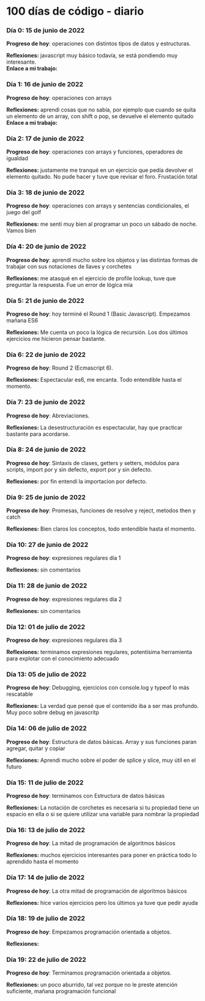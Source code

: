 # 100 días de código - diario

### Día 0: 15 de junio de 2022

**Progreso de hoy**: operaciones con distintos tipos de datos y estructuras.

**Reflexiones:** javascript muy básico todavía, se está pondiendo muy interesante.  
**Enlace a mi trabajo:**

### Día 1: 16 de junio de 2022

**Progreso de hoy**: operaciones con arrays

**Reflexiones:** aprendi cosas que no sabía, por ejemplo que cuando se quita un elemento de un array, con shift o pop, se devuelve el elemento quitado
**Enlace a mi trabajo:**

### Día 2: 17 de junio de 2022

**Progreso de hoy**: operaciones con arrays y funciones, operadores de igualdad

**Reflexiones:** justamente me tranqué en un ejercicio que pedía devolver el elemento quitado. No pude hacer y tuve que revisar el foro. Frustación total

### Día 3: 18 de junio de 2022

**Progreso de hoy**: operaciones con arrays y sentencias condicionales, el juego del golf

**Reflexiones:** me sentí muy bien al programar un poco un sábado de noche. Vamos bien

### Día 4: 20 de junio de 2022

**Progreso de hoy**: aprendí mucho sobre los objetos y las distintas formas de trabajar con sus notaciones de llaves y corchetes

**Reflexiones:** me atasqué en el ejercicio de profile lookup, tuve que preguntar la respuesta. Fue un error de lógica mía

### Día 5: 21 de junio de 2022

**Progreso de hoy**: hoy terminé el Round 1 (Basic Javascript). Empezamos mañana ES6

**Reflexiones:** Me cuenta un poco la lógica de recursión. Los dos últimos ejercicios me hicieron pensar bastante.

### Día 6: 22 de junio de 2022

**Progreso de hoy**: Round 2 (Ecmascript 6).

**Reflexiones:** Espectacular es6, me encanta. Todo entendible hasta el momento.

### Día 7: 23 de junio de 2022

**Progreso de hoy**: Abreviaciones.

**Reflexiones:** La desestructuración es espectacular, hay que practicar bastante para acordarse.

### Día 8: 24 de junio de 2022

**Progreso de hoy**: Sintaxis de clases, getters y setters, módulos para scripts, import por y sin defecto, export por y sin defecto.

**Reflexiones:** por fin entendí la importacion por defecto.

### Día 9: 25 de junio de 2022

**Progreso de hoy**: Promesas, funciones de resolve y reject, metodos then y catch

**Reflexiones:** Bien claros los conceptos, todo entendible hasta el momento.

### Día 10: 27 de junio de 2022

**Progreso de hoy**: expresiones regulares día 1

**Reflexiones:** sin comentarios

### Día 11: 28 de junio de 2022

**Progreso de hoy**: expresiones regulares día 2

**Reflexiones:** sin comentarios


### Día 12: 01 de julio de 2022

**Progreso de hoy**: expresiones regulares día 3

**Reflexiones:** terminamos expresiones regulares, potentísima herramienta para explotar con el conocimiento adecuado

### Día 13: 05 de julio de 2022

**Progreso de hoy**: Debugging, ejercicios con console.log y typeof lo más rescatable

**Reflexiones:** La verdad que pensé que el contenido iba a ser mas profundo. Muy poco sobre debug en javascritp

### Día 14: 06 de julio de 2022

**Progreso de hoy**: Estructura de datos básicas. Array y sus funciones paran agregar, quitar y copiar

**Reflexiones:** Aprendi mucho sobre el poder de splice y slice, muy útil en el futuro

### Día 15: 11 de julio de 2022

**Progreso de hoy**: terminamos con Estructura de datos básicas

**Reflexiones:** La notación de corchetes es necesaria si tu propiedad tiene un espacio en ella o si se quiere utilizar una variable para nombrar la propiedad

### Día 16: 13 de julio de 2022

**Progreso de hoy**: La mitad de programación de algoritmos básicos

**Reflexiones:** muchos ejercicios interesantes para poner en práctica todo lo aprendido hasta el momento

### Día 17: 14 de julio de 2022

**Progreso de hoy**: La otra mitad de programación de algoritmos básicos

**Reflexiones:** hice varios ejercicios pero los últimos ya tuve que pedir ayuda

### Día 18: 19 de julio de 2022

**Progreso de hoy**: Empezamos programación orientada a objetos.

**Reflexiones:** 

### Día 19: 22 de julio de 2022

**Progreso de hoy**: Terminamos programación orientada a objetos.

**Reflexiones:** un poco aburrido, tal vez porque no le preste atención suficiente, mañana programación funcional